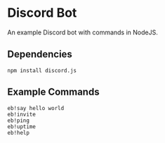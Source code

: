 # Discord Bot
An example Discord bot with commands in NodeJS.

## Dependencies
```
npm install discord.js
```

## Example Commands
```
eb!say hello world
eb!invite
eb!ping
eb!uptime
eb!help
```
